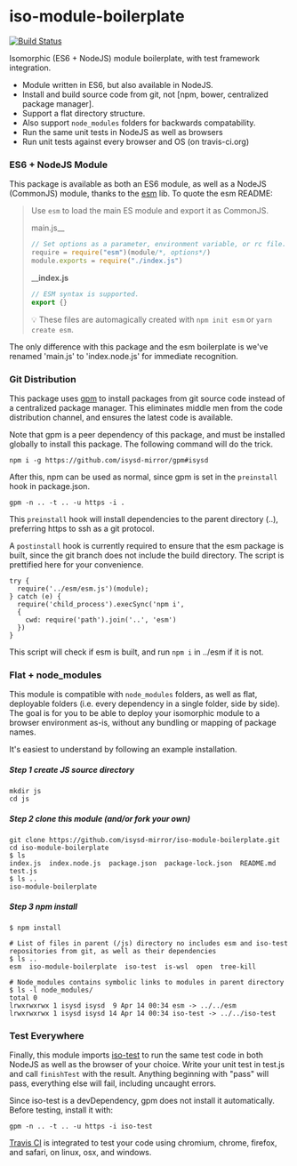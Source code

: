 # iso-module-boilerplate

[![Build Status](https://travis-ci.org/isysd-mirror/iso-module-boilerplate.svg?branch=isysd)](https://travis-ci.org/isysd-mirror/iso-module-boilerplate)

Isomorphic (ES6 + NodeJS) module boilerplate, with test framework integration.

 + Module written in ES6, but also available in NodeJS.
 + Install and build source code from git, not [npm, bower, centralized package manager].
 + Support a flat directory structure.
 + Also support `node_modules` folders for backwards compatability.
 + Run the same unit tests in NodeJS as well as browsers
 + Run unit tests against every browser and OS (on travis-ci.org)

### ES6 + NodeJS Module

This package is available as both an ES6 module, as well as a NodeJS (CommonJS) module, thanks to the [esm](https://github.com/standard-things/esm) lib. To quote the esm README:

> Use `esm` to load the main ES module and export it as CommonJS.
> 
> main.js__
> ```js
> // Set options as a parameter, environment variable, or rc file.
> require = require("esm")(module/*, options*/)
> module.exports = require("./index.js")
> ```
> ____index.js__
> ```js
> // ESM syntax is supported.
> export {}
> ```
> :bulb: These files are automagically created with `npm init esm` or `yarn create esm`.

The only difference with this package and the esm boilerplate is we've renamed 'main.js' to 'index.node.js' for immediate recognition.

### Git Distribution

This package uses [gpm](https://github.com/isysd-mirror/gpm) to install packages from git source code instead of a centralized package manager. This eliminates middle men from the code distribution channel, and ensures the latest code is available.

Note that gpm is a peer dependency of this package, and must be installed globally to install this package. The following command will do the trick.

```
npm i -g https://github.com/isysd-mirror/gpm#isysd
```

After this, npm can be used as normal, since gpm is set in the `preinstall` hook in package.json.

```
gpm -n .. -t .. -u https -i .
```

This `preinstall` hook will install dependencies to the parent directory (..), preferring https to ssh as a git protocol.

A `postinstall` hook is currently required to ensure that the esm package is built, since the git branch does not include the build directory. The script is prettified here for your convenience.

``` node
try {
  require('../esm/esm.js')(module);
} catch (e) {
  require('child_process').execSync('npm i',
  {
    cwd: require('path').join('..', 'esm')
  })
}
```

This script will check if esm is built, and run `npm i` in ../esm if it is not.

### Flat + node_modules

This module is compatible with `node_modules` folders, as well as flat, deployable folders (i.e. every dependency in a single folder, side by side). The goal is for you to be able to deploy your isomorphic module to a browser environment as-is, without any bundling or mapping of package names.

It's easiest to understand by following an example installation.

##### Step 1 create JS source directory

```
mkdir js
cd js
```

##### Step 2 clone this module (and/or fork your own)

```
git clone https://github.com/isysd-mirror/iso-module-boilerplate.git
cd iso-module-boilerplate
$ ls
index.js  index.node.js  package.json  package-lock.json  README.md  test.js
$ ls ..
iso-module-boilerplate
```

##### Step 3 npm install

```shell
$ npm install

# List of files in parent (/js) directory no includes esm and iso-test repositories from git, as well as their dependencies
$ ls ..
esm  iso-module-boilerplate  iso-test  is-wsl  open  tree-kill

# Node_modules contains symbolic links to modules in parent directory
$ ls -l node_modules/
total 0
lrwxrwxrwx 1 isysd isysd  9 Apr 14 00:34 esm -> ../../esm
lrwxrwxrwx 1 isysd isysd 14 Apr 14 00:34 iso-test -> ../../iso-test
```

### Test Everywhere

Finally, this module imports [iso-test](https://github.com/isysd-mirror/iso-test) to run the same test code in both NodeJS as well as the browser of your choice. Write your unit test in test.js and call `finishTest` with the result. Anything beginning with "pass" will pass, everything else will fail, including uncaught errors.

Since iso-test is a devDependency, gpm does not install it automatically. Before testing, install it with:

```
gpm -n .. -t .. -u https -i iso-test
```

[Travis CI](https://travis-ci.org/isysd-mirror/iso-module-boilerplate) is integrated to test your code using chromium, chrome, firefox, and safari, on linux, osx, and windows.

